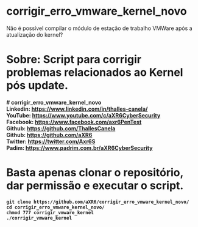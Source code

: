 # corrigir_erro_vmware_kernel_novo
Não é possível compilar o módulo de estação de trabalho VMWare após a atualização do kernel?

# Sobre: Script para corrigir problemas relacionados ao Kernel pós update. <br>

<b># corrigir_erro_vmware_kernel_novo<b><br>
Linkedin: https://www.linkedin.com/in/thalles-canela/ <br>
YouTube:  https://www.youtube.com/c/aXR6CyberSecurity <br>
Facebook: https://www.facebook.com/axr6PenTest <br>
Github:   https://github.com/ThallesCanela <br>
Github:   https://github.com/aXR6 <br>
Twitter:  https://twitter.com/Axr6S <br>
Padim:    https://www.padrim.com.br/aXR6CyberSecurity <br>

# Basta apenas clonar o repositório, dar permissão e executar o script.
```
git clone https://github.com/aXR6/corrigir_erro_vmware_kernel_novo/
cd corrigir_erro_vmware_kernel_novo/
chmod 777 corrigir_vmware_kernel
./corrigir_vmware_kernel
```
